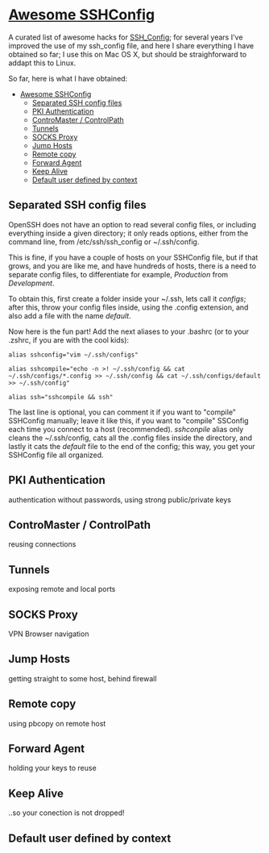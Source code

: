 # [Awesome SSHConfig](https://github.com/mgarces/awesome_sshconfig)
A curated list of awesome hacks for [SSH_Config](http://www.openbsd.org/cgi-bin/man.cgi/OpenBSD-current/man5/ssh_config.5?query=ssh_config); for several years I've improved the use of my ssh_config file, and here I share everything I have obtained so far; I use this on Mac OS X, but should be straighforward to addapt this to Linux.

So far, here is what I have obtained:
* [Awesome SSHConfig](https://github.com/mgarces/awesome_sshconfig)
  * [Separated SSH config files](#separated-ssh-config-files)
  * [PKI Authentication](#pki-authentication)
  * [ControMaster / ControlPath](#contromaster--controlpath)
  * [Tunnels](#tunnels) 
  * [SOCKS Proxy](#socks-proxy)
  * [Jump Hosts](#jump-hosts)
  * [Remote copy](#remote-copy)
  * [Forward Agent](#forward-agent)
  * [Keep Alive](#keep-alive)
  * [Default user defined by context](#default_user)

## Separated SSH config files
OpenSSH does not have an option to read several config files, or
including everything inside a given directory; it only reads options,
either from the command line, from /etc/ssh/ssh_config or ~/.ssh/config.

This is fine, if you have a couple of hosts on your SSHConfig file, but
if that grows, and you are like me, and have hundreds of hosts, there is
a need to separate config files, to differentiate for example,
*Production* from *Development*.

To obtain this, first create a folder inside your ~/.ssh, lets call it
_configs_; after this, throw your config files inside, using the
.config extension, and also add a file with the name _default_.

Now here is the fun part! Add the next aliases to your .bashrc (or to
your .zshrc, if you are with the cool kids):

```
alias sshconfig="vim ~/.ssh/configs"

alias sshcompile="echo -n >! ~/.ssh/config && cat
~/.ssh/configs/*.config >> ~/.ssh/config && cat ~/.ssh/configs/default
>> ~/.ssh/config"

alias ssh="sshcompile && ssh"
```
The last line is optional, you can comment it if you want to "compile"
SSHConfig manually; leave it like this, if you want to "compile"
SSConfig each time you connect to a host (recommended). _sshconpile_
alias only cleans the ~/.ssh/config, cats all the .config files inside
the directory, and lastly it cats the _default_ file to the end of the
config; this way, you get your SSHConfig file all organized.
## PKI Authentication
authentication without passwords, using strong public/private keys
## ControMaster / ControlPath
reusing connections
## Tunnels
exposing remote and local ports
## SOCKS Proxy
VPN Browser navigation 
## Jump Hosts
getting straight to some host, behind firewall
## Remote copy
using pbcopy on remote host
## Forward Agent
holding your keys to reuse
## Keep Alive
..so your conection is not dropped!
## Default user defined by context
